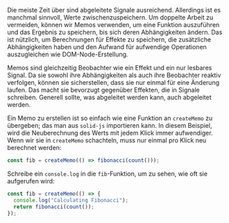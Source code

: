 Die meiste Zeit über sind abgeleitete Signale ausreichend. Allerdings ist es manchmal sinnvoll, Werte zwischenzuspeichern.
Um doppelte Arbeit zu vermeiden, können wir Memos verwenden, um eine Funktion auszuführen und das Ergebnis zu speichern, bis sich deren Abhängigkeiten ändern. Das ist nützlich, um Berechnungen für Effekte zu speichern, die zusätzliche Abhängigkeiten haben und den Aufwand für aufwendige Operationen auszugleichen wie DOM-Node-Erstellung.

Memos sind gleichzeitig Beobachter wie ein Effekt und ein nur lesbares Signal. Da sie sowohl ihre Abhängigkeiten als auch ihre Beobachter reaktiv verfolgen, können sie sicherstellen, dass sie nur einmal für eine Änderung laufen. Das macht sie bevorzugt gegenüber Effekten, die in Signale schreiben. Generell sollte, was abgeleitet werden kann, auch abgeleitet werden.

Ein Memo zu erstellen ist so einfach wie eine Funktion an `createMemo` zu übergeben; das man aus `solid-js` importieren kann. In diesem Beispiel, wird die Neuberechnung des Werts mit jedem Klick immer aufwendiger. Wenn wir sie in `createMemo` schachteln, muss nur einmal pro Klick neu berechnet werden:

```jsx
const fib = createMemo(() => fibonacci(count()));
```
Schreibe ein `console.log` in die `fib`-Funktion, um zu sehen, wie oft sie aufgerufen wird:
```jsx
const fib = createMemo(() => {
  console.log("Calculating Fibonacci");
  return fibonacci(count());
});
```
